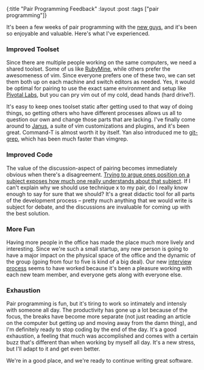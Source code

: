 {:title "Pair Programming Feedback"
:layout :post
:tags ["pair programming"]}

It's been a few weeks of pair programming with the [new guys](/posts/2011-11-18-welcome-the-new-guys.html.html),
and it's been so enjoyable and valuable. Here's what I've experienced.

### Improved Toolset

Since there are multiple people working on the same computers, we need a shared toolset. Some of
us like [RubyMine](https://www.jetbrains.com/ruby/), while others prefer the awesomeness of vim.
Since everyone prefers one of these two, we can set them both up on each machine and switch
editors as needed. Yes, it would be optimal for pairing to use the exact same environment and
setup like [Pivotal Labs](http://pivotal.io/labs), but you can pry vim out of my cold, dead hands
(hard drive?).

It's easy to keep ones toolset static after getting used to that way of doing things, so getting
others who have different processes allows us all to question our own and change those parts that
are lacking. I've finally come around to [Janus](https://github.com/carlhuda/janus/), a suite of
vim customizations and plugins, and it's been great. Command-T is almost worth it by itself. Yan
also introduced me to [git-grep](https://github.com/tjennings/git-grep-vim), which has been much
faster than vimgrep.

### Improved Code

The value of the discussion-aspect of pairing becomes immediately obvious when there's a
disagreement. [Trying to argue ones position on a subject exposes how much one really understands
about that subject](http://ideas.time.com/2011/11/30/the-protege-effect/). If I can't explain why
we should use technique x to my pair, do I really know enough to say for sure that we should? It's
a great didactic tool for all parts of the development process – pretty much anything that we
would write is subject for debate, and the discussions are invaluable for coming up with the best
solution.

### More Fun

Having more people in the office has made the place much more lively and interesting. Since we're
such a small startup, any new person is going to have a major impact on the physical space of the
office and the dynamic of the group (going from four to five is kind of a big deal). Our new
[interview process](/posts/2011-10-07-our-interview-process.html.html) seems to have worked because it's
been a pleasure working with each new team member, and everyone gets along with everyone else.

### Exhaustion

Pair programming is fun, but it's tiring to work so intimately and intensly with someone all day.
The productivity has gone up a lot because of the focus, the breaks have become more separate (not
just reading an article on the computer but getting up and moving away from the damn thing), and
I'm definitely ready to stop coding by the end of the day. It's a good exhaustion, a feeling that
much was accomplished and comes with a certain buzz that's different than when working by myself
all day. It's a new stress, but I'll adapt to it and get even better.

We're in a good place, and we're ready to continue writing great software.
